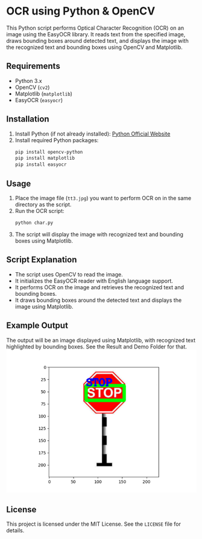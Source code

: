 # OCR using Python  & OpenCV

This Python script performs Optical Character Recognition (OCR) on an image using the EasyOCR library. It reads text from the specified image, draws bounding boxes around detected text, and displays the image with the recognized text and bounding boxes using OpenCV and Matplotlib.

## Requirements

- Python 3.x
- OpenCV (`cv2`)
- Matplotlib (`matplotlib`)
- EasyOCR (`easyocr`)

## Installation

1. Install Python (if not already installed): [Python Official Website](https://www.python.org/downloads/)
2. Install required Python packages:
    ```bash
    pip install opencv-python
    pip install matplotlib
    pip install easyocr
    ```

## Usage

1. Place the image file (`tt3.jpg`) you want to perform OCR on in the same directory as the script.
2. Run the OCR script:
    ```bash
    python char.py
    ```
3. The script will display the image with recognized text and bounding boxes using Matplotlib.

## Script Explanation

- The script uses OpenCV to read the image.
- It initializes the EasyOCR reader with English language support.
- It performs OCR on the image and retrieves the recognized text and bounding boxes.
- It draws bounding boxes around the detected text and displays the image using Matplotlib.

## Example Output

The output will be an image displayed using Matplotlib, with recognized text highlighted by bounding boxes. See the Result and Demo Folder for that.
![Results](OCR/Results/Results_Image/tt1_res.png)

## License

This project is licensed under the MIT License. See the `LICENSE` file for details.
